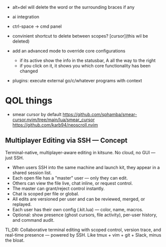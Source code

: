 - alt+del will delete the word or the surrounding braces if any
- ai integration
- ctrl-space -> cmd panel
- convinient shortcut to delete between scopes? [cursor](this wil be deleted)

- add an advanced mode to override core configurations
	- if its active show the info in the statusbar, A all the way to the right
	- if you click on it, it shows you which core functionality has been changed

- plugins:
	execute external go/c/whatever programs with context


# QOL things
- smear cursor by default
	https://github.com/sphamba/smear-cursor.nvim/tree/main/lua/smear_cursor
	https://github.com/karb94/neoscroll.nvim



## Multiplayer Editing via SSH — Concept

Terminal-native, multiplayer-aware editing in kitsune. No cloud, no GUI — just SSH.

- When users SSH into the same machine and launch kit, they appear in a shared session list.
- Each open file has a "master" user — only they can edit.
- Others can view the file live, chat inline, or request control.
- The master can grant/reject control instantly.
- Chat is scoped per file or global.
- All edits are versioned per user and can be reviewed, merged, or replayed.
- Each user has their own config (.kit.lua) — color, name, macros.
- Optional: show presence (ghost cursors, file activity), per-user history, and command audit.

TL;DR:
Collaborative terminal editing with scoped control, version trace, and real-time presence — powered by SSH. Like tmux + vim + git + Slack, minus the bloat.
